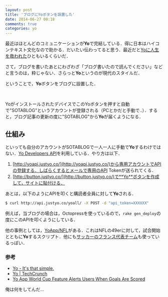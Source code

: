 ```yaml
---
layout: post
title: 'ブログにYoボタンを設置した'
date: 2014-06-27 00:18
comments: true
categories: yo
---
```


最近はほとんどのコミュニケーションが**Yo**で完結している．得に日本はハイコンテキスト文化なので助かる．だいたい伝わってると思う．最近だと[Yoに人生を救われた](http://mizchi.hatenablog.com/entry/2014/06/24/210317)ひともいるくらいだ．

さて，ブログを書いたあとにわざわざ「ブログ書いたので読んでください」などと言うのは，粋じゃない．さらっと**Yo**というのが現代のスタイルだ．

ということで，**Yo**ボタンをブログに設置した．

<div id="yo-button"></div><br>

YoがインストールされたデバイスでこのYoボタンを押すと自動で"SOTABLOG"というアカウントが登録される（PCとかだと手動で..）．すると，ブログ記事の更新の度に"SOTABLOG"から**Yo**が届くようになる．

## 仕組み

といっても自分のアカウントがSOTABLOGで一人一人に手動で**Yo**するわけではない．[Yo Developers API](https://medium.com/@YoAppStatus/yo-developers-api-e7f2f0ec5c3c)を利用している．やり方は以下．

1. [http://yoapi.justyo.co/](http://yoapi.justyo.co/)から専用アカウントでAPIの登録する．しばらくするとメールで専用のAPI Tokenが送られてくる．
1. [http://button.justyo.co/](http://button.justyo.co/)で**Yo**ボタンを作成して，サイトに貼付ける．

あとは，以下のようにAPIを叩くと購読者全員に対して**Yo**される．

```bash
$ curl http://api.justyo.co/yoall/ -X POST -d "api_token=XXXXXX"
```

例えば，当ブログの場合は，Octopressを使っているので，`rake gen_deploy`の度にこのAPIを叩くようにしている．

他の事例としては，[YoApp/NFL](https://github.com/YoApp/NFL)がある．これはNFLの49erに対して，試合開始とともに**Yo**するスクリプト．他にも[サッカーのフランス代表チーム](http://yoequipedefrance.fr/)も使っているっぽい．

### 参考

- [Yo - It's that simple.](http://www.justyo.co/)
- [Yo | TechCrunch](http://techcrunch.com/2014/06/18/yo-yo/)
- [Yo App World Cup Feature Alerts Users When Goals Are Scored](http://www.ibtimes.com/yo-app-world-cup-feature-alerts-users-when-goals-are-scored-1608964)

俺は何をしてんだ...
